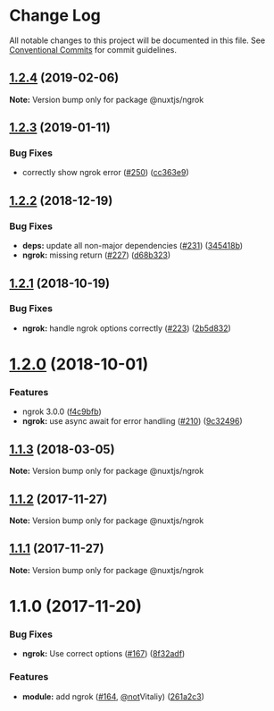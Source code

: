 # Change Log

All notable changes to this project will be documented in this file.
See [Conventional Commits](https://conventionalcommits.org) for commit guidelines.

## [1.2.4](https://github.com/nuxt/modules/compare/@nuxtjs/ngrok@1.2.3...@nuxtjs/ngrok@1.2.4) (2019-02-06)

**Note:** Version bump only for package @nuxtjs/ngrok





## [1.2.3](https://github.com/nuxt/modules/compare/@nuxtjs/ngrok@1.2.2...@nuxtjs/ngrok@1.2.3) (2019-01-11)


### Bug Fixes

* correctly show ngrok error ([#250](https://github.com/nuxt/modules/issues/250)) ([cc363e9](https://github.com/nuxt/modules/commit/cc363e9))





<a name="1.2.2"></a>
## [1.2.2](https://github.com/nuxt/modules/compare/@nuxtjs/ngrok@1.2.1...@nuxtjs/ngrok@1.2.2) (2018-12-19)


### Bug Fixes

* **deps:** update all non-major dependencies ([#231](https://github.com/nuxt/modules/issues/231)) ([345418b](https://github.com/nuxt/modules/commit/345418b))
* **ngrok:** missing return ([#227](https://github.com/nuxt/modules/issues/227)) ([d68b323](https://github.com/nuxt/modules/commit/d68b323))





<a name="1.2.1"></a>
## [1.2.1](https://github.com/nuxt/modules/compare/@nuxtjs/ngrok@1.2.0...@nuxtjs/ngrok@1.2.1) (2018-10-19)


### Bug Fixes

* **ngrok:** handle ngrok options correctly ([#223](https://github.com/nuxt/modules/issues/223)) ([2b5d832](https://github.com/nuxt/modules/commit/2b5d832))





<a name="1.2.0"></a>
# [1.2.0](https://github.com/nuxt/modules/compare/@nuxtjs/ngrok@1.1.3...@nuxtjs/ngrok@1.2.0) (2018-10-01)


### Features

* ngrok 3.0.0 ([f4c9bfb](https://github.com/nuxt/modules/commit/f4c9bfb))
* **ngrok:** use async await for error handling ([#210](https://github.com/nuxt/modules/issues/210)) ([9c32496](https://github.com/nuxt/modules/commit/9c32496))





<a name="1.1.3"></a>
## [1.1.3](https://github.com/nuxt/modules/compare/@nuxtjs/ngrok@1.1.2...@nuxtjs/ngrok@1.1.3) (2018-03-05)




**Note:** Version bump only for package @nuxtjs/ngrok

<a name="1.1.2"></a>
## [1.1.2](https://github.com/nuxt/modules/compare/@nuxtjs/ngrok@1.1.0...@nuxtjs/ngrok@1.1.2) (2017-11-27)




**Note:** Version bump only for package @nuxtjs/ngrok

<a name="1.1.1"></a>
## [1.1.1](https://github.com/nuxt/modules/compare/@nuxtjs/ngrok@1.1.0...@nuxtjs/ngrok@1.1.1) (2017-11-27)




**Note:** Version bump only for package @nuxtjs/ngrok

<a name="1.1.0"></a>
# 1.1.0 (2017-11-20)


### Bug Fixes

* **ngrok:** Use correct options ([#167](https://github.com/nuxt/modules/issues/167)) ([8f32adf](https://github.com/nuxt/modules/commit/8f32adf))


### Features

* **module:** add ngrok ([#164](https://github.com/nuxt/modules/issues/164), [@not](https://github.com/not)Vitaliy) ([261a2c3](https://github.com/nuxt/modules/commit/261a2c3))
